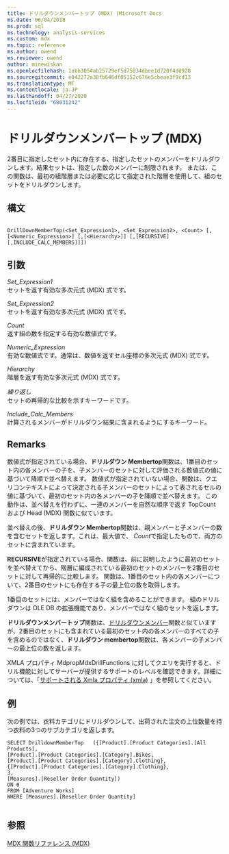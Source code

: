 ```yaml
---
title: ドリルダウンメンバートップ (MDX) |Microsoft Docs
ms.date: 06/04/2018
ms.prod: sql
ms.technology: analysis-services
ms.custom: mdx
ms.topic: reference
ms.author: owend
ms.reviewer: owend
author: minewiskan
ms.openlocfilehash: 1ebb3054ab25729ef5d75034dbee1d720f4dd928
ms.sourcegitcommit: e042272a38fb646df05152c676e5cbeae3f9cd13
ms.translationtype: MT
ms.contentlocale: ja-JP
ms.lasthandoff: 04/27/2020
ms.locfileid: "68031242"
---
```

# <a name="drilldownmembertop-mdx"></a>ドリルダウンメンバートップ (MDX)


  2番目に指定したセット内に存在する、指定したセットのメンバーをドリルダウンします。結果セットは、指定した数のメンバーに制限されます。 または、この関数は、最初の組階層または必要に応じて指定された階層を使用して、組のセットをドリルダウンします。  
  
## <a name="syntax"></a>構文  
  
```  
  
DrillDownMemberTop(<Set_Expression1>, <Set_Expression2>, <Count> [,[<Numeric_Expression>] [,[<Hierarchy>]] [,[RECURSIVE][,INCLUDE_CALC_MEMBERS]]])  
```  
  
## <a name="arguments"></a>引数  
 *Set_Expression1*  
 セットを返す有効な多次元式 (MDX) 式です。  
  
 *Set_Expression2*  
 セットを返す有効な多次元式 (MDX) 式です。  
  
 *Count*  
 返す組の数を指定する有効な数値式です。  
  
 *Numeric_Expression*  
 有効な数値式です。通常は、数値を返すセル座標の多次元式 (MDX) 式です。  
  
 *Hierarchy*  
 階層を返す有効な多次元式 (MDX) 式です。  
  
 *繰り返し*  
 セットの再帰的な比較を示すキーワードです。  
  
 *Include_Calc_Members*  
 計算されるメンバーがドリルダウン結果に含まれるようにするキーワード。  
  
## <a name="remarks"></a>Remarks  
 数値式が指定されている場合、**ドリルダウン Membertop**関数は、1番目のセット内の各メンバーの子を、子メンバーのセットに対して評価される数値式の値に基づいて降順で並べ替えます。 数値式が指定されていない場合、関数は、クエリコンテキストによって決定される子メンバーのセットによって表されるセルの値に基づいて、最初のセット内の各メンバーの子を降順で並べ替えます。 この動作は、並べ替えを行わずに、一連のメンバーを自然な順序で返す TopCount および Head (MDX) 関数に似ています。  
  
 並べ替えの後、**ドリルダウン Membertop**関数は、親メンバーと子メンバーの数を含むセットを返します。これは、最大値で、 *Count*で指定したもので、両方のセットに含まれています。  
  
 **RECURSIVE**が指定されている場合、関数は、前に説明したように最初のセットを並べ替えてから、階層に編成されている最初のセットのメンバーを2番目のセットに対して再帰的に比較します。 関数は、1番目のセット内の各メンバーについて、2番目のセットにも存在する子の最上位の数を取得します。  
  
 1番目のセットには、メンバーではなく組を含めることができます。 組のドリルダウンは OLE DB の拡張機能であり、メンバーではなく組のセットを返します。  
  
 **ドリルダウンメンバートップ**関数は、[ドリルダウンメンバー](../mdx/drilldownmember-mdx.md)関数と似ていますが、2番目のセットにも含まれている最初のセット内の各メンバーのすべての子を含めるのではなく、**ドリルダウン membertop**関数は、各メンバーの子メンバーの最上位の数を返します。  
  
 XMLA プロパティ MdpropMdxDrillFunctions に対してクエリを実行すると、ドリル機能に対してサーバーが提供するサポートのレベルを確認できます。詳細については、「[サポートされる Xmla プロパティ &#40;xmla&#41;](https://docs.microsoft.com/bi-reference/xmla/xml-elements-properties/propertylist-element-supported-xmla-properties) 」を参照してください。  
  
## <a name="example"></a>例  
 次の例では、衣料カテゴリにドリルダウンして、出荷された注文の上位数量を持つ衣料の3つのサブカテゴリを返します。  
  
```  
SELECT DrilldownMemberTop   ({[Product].[Product Categories].[All Products],        
[Product].[Product Categories].[Category].Bikes,        
[Product].[Product Categories].[Category].Clothing},     
{[Product].[Product Categories].[Category].Clothing},     
3,     
[Measures].[Reseller Order Quantity])     
ON 0     
FROM [Adventure Works]     
WHERE [Measures].[Reseller Order Quantity]  
  
```  
  
## <a name="see-also"></a>参照  
 [MDX 関数リファレンス &#40;MDX&#41;](../mdx/mdx-function-reference-mdx.md)  
  
  

